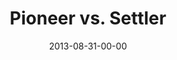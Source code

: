---
layout: message
category: message
series: "Go Forth"
title: "Pioneer vs. Settler"
date: 2013-08-31-00-00
message_id: 809
---